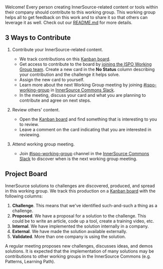 Welcome!
Every person creating InnerSource-related content or tools within their company should contribute to this working group.
This working group helps all to get feedback on this work and to share it so that others can leverage it as well.
Check out our [README.md] for more details.

## 3 Ways to Contribute

1. Contribute your InnerSource-related content.

    * We track contributions on this [Kanban board].
    * Get access to contribute to the board by [joining the ISPO Working Group team].
Create a new card in the **No Status** column describing your contribution and the challenge it helps solve.
    * Assign the new card to yourself.
    * Learn more about the next Working Group meeting by joining [#ispo-working-group] in [InnerSource Commons Slack].
    * In the meeting, discuss your card and what you are planning to contribute and agree on next steps.

2. Review others' content.

    * Open the [Kanban board] and find something that is interesting to you to review.
    * Leave a comment on the card indicating that you are interested in reviewing.

3. Attend working group meeting.

    * Join [#ispo-working-group] channel in the [InnerSource Commons Slack] to discover when is the next working group meeting.

## Project Board

 InnerSource solutions to challenges are discovered, produced, and spread in this working group.
We track this production on a [Kanban board] with the following columns:

1. **Challenge**.  This means that we've identified such-and-such a thing as a challenge.
1. **Proposed**.  We have a proposal for a solution to the challenge.
This could be to write an article, code up a tool, create a training video, etc.
1. **Internal**.  We have implemented the solution internally in a company.
1. **External**.  We have made the solution available externally.
1. **Validated**.  More than one company is using the solution.

A regular meeting proposes new challenges, discusses ideas, and demos solutions.
It is expected that the implementation of many solutions may be contributions to other working groups in the InnerSource Commons (e.g. Patterns, Learning Path).

[Kanban board]: https://github.com/orgs/InnerSourceCommons/projects/4/views/1
[joining the ISPO Working Group team]: https://github.com/InnerSourceCommons/ispo-working-group/issues/new/choose
[#ispo-working-group]: https://app.slack.com/client/T04PXKRM0/C04DT6NQX7G
[InnerSource Commons Slack]: https://innersourcecommons.org/slack
[README.md]: ./README.md
